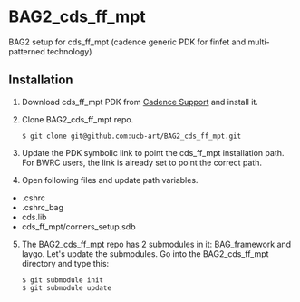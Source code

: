 # BAG2_cds_ff_mpt
BAG2 setup for cds_ff_mpt (cadence generic PDK for finfet and multi-patterned technology)

## Installation
1. Download cds_ff_mpt PDK from [Cadence Support](https://support.cadence.com) 
and install it.

2. Clone BAG2_cds_ff_mpt repo.

    ```
    $ git clone git@github.com:ucb-art/BAG2_cds_ff_mpt.git
    ```
    
3. Update the PDK symbolic link to point the cds_ff_mpt installation path. 
For BWRC users, the link is already set to point the correct path.

4. Open following files and update path variables.

  * .cshrc
  * .cshrc_bag
  * cds.lib
  * cds_ff_mpt/corners_setup.sdb

5. The BAG2_cds_ff_mpt repo has 2 submodules in it: BAG_framework and
laygo. Let's update the submodules. Go into the BAG2_cds_ff_mpt
directory and type this:

    ```
    $ git submodule init
    $ git submodule update
    ```
